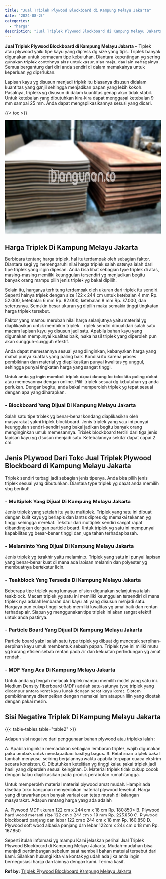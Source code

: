 ```yaml
---
title: "Jual Triplek Plywood Blockboard di Kampung Melayu Jakarta"
date: "2024-08-23"
categories: 
  - "harga"
description: "Jual Triplek Plywood Blockboard di Kampung Melayu Jakarta. Seperti itulah informasi yg mampu Kami jelaskan perihal Jual Triplek Plywood Blockboard di Kampung..."
---
```


**Jual Triplek Plywood Blockboard di Kampung Melayu Jakarta** – Tiplek atau plywood yaitu tipe kayu yang dipress dg size yang tipis. Triplek banyak digunakan untuk bermacam tipe kebutuhan. Diantara kepentingan yg sering gunakan triplek contohnya alas untuk kasur, alas meja, dan lain sebagainya. Semua bergantung dari diri anda sendiri di dalam memakainya untuk keperluan yg diperlukan.

Lapisan kayu yg disusun menjadi triplek itu biasanya disusun didalam kuantitas yang ganjil sehingga menjadikan papan yang lebih kokoh. Pasalnya, tripleks yg disusun di dalam kuantitas genap akan tidak stabil. Untuk ketebalan yang dibutuhkan kira-kira dapat menggapai ketebalan 9 mm sampai 25 mm. Anda dapat mengaplikasikannya sesuai yang dicari.

{{< toc >}}

![Jual Triplek Plywood Blockboard di Kampung Melayu Jakarta](/images/jual-triplek-murah-04.png)

## Harga Triplek Di Kampung Melayu Jakarta

Berbicara tentang harga triplek, hal itu terdampak oleh sebagian faktor. Diantara segi yg memengaruhi nilai harga triplek salah satunya ialah dari tipe triplek yang ingin dipesan. Anda bisa lihat sebagian type triplek di atas, masing-masing memiliki keunggulan tersendiri yg menjadikan begitu banyak orang mampu pilih jenis triplek yg bakal dipilih.

Selain itu, harganya terhitung terdampak oleh ukuran dari triplek itu sendiri. Seperti halnya triplek dengan size 122 x 244 cm untuk ketebalan 4 mm Rp. 52.000, ketebalan 6 mm Rp. 82.000, ketebalan 8 mm Rp. 87.000, dan seterusnya. Semakin besar ukuran yg dipilih maka semakin tinggi tingkatan harga triplek tersebut.

Faktor yang mampu merubah nilai harga selanjutnya yaitu material yg diaplikasikan untuk membikin triplek. Triplek sendiri dibuat dari salah satu macam lapisan kayu yg disusun jadi satu. Apabila bahan kayu yang digunakan mempunyai kualitas baik, maka hasil triplek yang diperoleh pun akan sungguh-sungguh efektif.

Anda dapat memesannya sesuai yang diinginkan, kebanyakan harga yang mahal punya kualitas yang paling baik. Kondisi itu karena proses pembikinan dan material yg diaplikasikan punyai kwalitas yg unggul, sehingga punyai tingkatan harga yang sangat tinggi.

Untuk anda yg ingin membeli triplek dapat datang ke toko kita paling dekat atau memesannya dengan online. Pilih triplek sesuai dg kebutuhan yg anda perlukan. Dengan begitu, anda bakal memperoleh triplek yg tepat sesuai dengan apa yang diharapkan.

### \- Blockboard Yang Dijual Di Kampung Melayu Jakarta

Salah satu tipe triplek yg benar-benar kondang diaplikasikan oleh masyarakat yakni triplek blockboard. Jenis triplek yang satu ini punyai keunggulan sendiri-sendiri yang bakal jadikan begitu banyak orang menginginkan untuk memesannya. Triplek blockboard terdiri dari tiga jenis lapisan kayu yg disusun menjadi satu. Ketebalannya sekitar dapat capai 2 cm.

## Jenis PLywood Dari Toko Jual Triplek Plywood Blockboard di Kampung Melayu Jakarta

Triplek sendiri terbagi jadi sebagian jenis tipenya. Anda bisa pilih jenis triplek sesuai yang dibutuhkan. Diantara type triplek yg dapat anda memilih sbg berikut!

### \- Multiplek Yang Dijual Di Kampung Melayu Jakarta

Jenis triplek yang setelah itu yaitu multiplek. Triplek yang satu ini dibuat dengan kulit kayu yg berlapis dan lantas dipres dg memakai tekanan yg tinggi sehingga merekat. Tekstur dari multiplek sendiri sangat rapat dibandingkan dengan particle board. Untuk triplek yg satu ini mempunyai kapabilitas yg benar-benar tinggi dan juga tahan terhadap basah.

### \- Melaminto Yang Dijual Di Kampung Melayu Jakarta

Jenis triplek yg terakhir yaitu melaminto. Triplek yang satu ini punyai lapisan yang benar-benar kuat di mana ada lapisan melamin dan polyester yg membuatnya bertekstur licin.

### \- Teakblock Yang Tersedia Di Kampung Melayu Jakarta

Beberapa tipe triplek yang lumayan efisien digunakan selanjutnya ialah teakblock. Macam triplek yg satu ini memiliki keunggulan tersendiri di mana triplek nya adalah lembaran dari kayu jati yang disusun menjadi satu. Hargaya pun cukup tinggi sebab memiliki kwalitas yg amat baik dan rentan terhadap air. Siapun yg menggunakan tipe triplek ini akan sangat efektif untuk anda pastinya.

### \- Particle Board Yang Dijual Di Kampung Melayu Jakarta

Particle board yakni salah satu type triplek yg dibuat dg mencetak serpihan-serpihan kayu untuk membentuk sebuah papan. Triplek type ini miliki mutu yg kurang efisien sebab rentan pada air dan kekuatan perlindungan yg amat rendah.

### \- MDF Yang Ada Di Kampung Melayu Jakarta

Untuk anda yg tengah melacak triplek mampu memilih model yang satu ini. Medium Density Fiberboard (MDF) adalah satu-satunya type triplek yang dicampur antara serat kayu lunak dengan serat kayu keras. Sistem pembikinannya ditempelkan dengan memakai lem ataupun lilin yang dicetak dengan pakai mesin.

## Sisi Negative Triplek Di Kampung Melayu Jakarta

{{< table-tables table="table2" >}}

Adapun sisi negative dari penggunaan bahan plywood atau tripleks ialah :

A. Apabila inginkan memadukan sebagian lembaran triplek, wajib digunakan paku tembak untuk mendapatkan hasil yg bagus. B. Ketahanan triplek bakal tambah menyusut seiiring berjalannya waktu apabila terpapar cuaca ekstrim secara konsisten. C. Dibutuhkan ketelitian yg tinggi kalau pakai triplek jadi hasil yang diperoleh sesuai keinginan. D. Material triplek tidak cukup cocok dengan kalau diaplikasikan pada produk perabotan rumah tangga.

Untuk memperoleh material material plywood amat mudah. Hampir ada disetiap toko bangunan menyediakan material plywood tersebut. Harga yang di tawarkan pun banyak variasi dan tetap murah di kalangan masyarakat. Adapun rentang harga yang ada adalah

A. Plywood MDF ukuran 122 cm x 244 cm x 18 cm Rp. 180.850< B. Plywood hard wood meranti size 122 cm x 244 cm x 18 mm Rp. 225.850 C. Plywood blockboard panjang dan lebar 122 cm x 244 cm x 18 mm Rp. 160.850 D. Plywood soft wood albasia panjang dan lebar 122cm x 244 cm x 18 mm Rp. 167.850

Seperti itulah informasi yg mampu Kami jelaskan perihal Jual Triplek Plywood Blockboard di Kampung Melayu Jakarta, Mudah-mudahan bisa menjadi pertimbangan sebelum saat membeli bahan material tersebut dari kami. Silahkan hubungi kita via kontak yg udah ada jika anda ingin bernegosiasi harga dan lainnya dengan kami. Terima kasih.

**Ref by:** [Triplek Plywood Blockboard Kampung Melayu Jakarta](https://id.wikipedia.org/wiki/Triplek)
